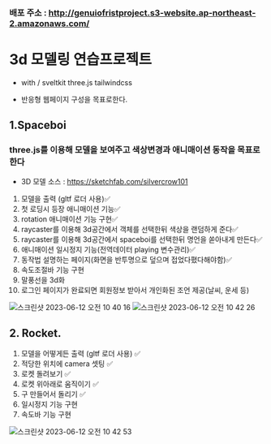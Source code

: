 ### 배포 주소 : http://genuiofristproject.s3-website.ap-northeast-2.amazonaws.com/

# 3d 모델링 연습프로젝트

- with / sveltkit three.js tailwindcss

- 반응형 웹페이지 구성을 목표로한다.

## 1.Spaceboi

### three.js를 이용해 모델을 보여주고 색상변경과 애니매이션 동작을 목표로한다

- 3D 모델 소스 : https://sketchfab.com/silvercrow101

1. 모델을 출력 (gltf 로더 사용)✅
2. 첫 로딩시 등장 애니매이션 기능✅
3. rotation 애니매이션 기능 구현✅
4. raycaster를 이용해 3d공간에서 객체를 선택한뒤 색상을 랜덤하게 준다✅
5. raycaster를 이용해 3d공간에서 spaceboi를 선택한뒤 명언을 쏟아내게 만든다✅
6. 애니매이션 일시정지 기능(전역데이터 playing 변수관리)✅
7. 동작법 설명하는 페이지(화면을 반투명으로 덮으며 접었다폈다해야함)✅
8. 속도조절바 기능 구현
9. 말풍선을 3d화
10. 로그인 페이지가 완료되면 회원정보 받아서 개인화된 조언 제공(날씨, 운세 등)

![스크린샷 2023-06-12 오전 10 40 16](https://github.com/junsobi/3dModeling-Practice/assets/127650045/84898d58-9bd2-42d9-8c5b-a66d7f6d369e)
![스크린샷 2023-06-12 오전 10 42 26](https://github.com/junsobi/3dModeling-Practice/assets/127650045/fd77a602-be3b-4bfc-ad78-71087f7ab7fc)

## 2. Rocket.

1. 모델을 어떻게든 출력 (gltf 로더 사용) ✅
2. 적당한 위치에 camera 셋팅 ✅
3. 로켓 돌려보기 ✅
4. 로켓 위아래로 움직이기 ✅
5. 구 만들어서 돌리기 ✅
6. 일시정지 기능 구현
7. 속도바 기능 구현

![스크린샷 2023-06-12 오전 10 42 53](https://github.com/junsobi/3dModeling-Practice/assets/127650045/a0ca5491-f6e7-4d1e-ac88-fc5230fc4d1c)
